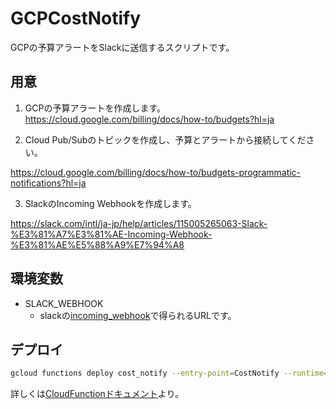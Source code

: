 # GCPCostNotify

GCPの予算アラートをSlackに送信するスクリプトです。

## 用意

1. GCPの予算アラートを作成します。
https://cloud.google.com/billing/docs/how-to/budgets?hl=ja

2. Cloud Pub/Subのトピックを作成し、予算とアラートから接続してください。

https://cloud.google.com/billing/docs/how-to/budgets-programmatic-notifications?hl=ja

3. SlackのIncoming Webhookを作成します。

https://slack.com/intl/ja-jp/help/articles/115005265063-Slack-%E3%81%A7%E3%81%AE-Incoming-Webhook-%E3%81%AE%E5%88%A9%E7%94%A8

## 環境変数

- SLACK_WEBHOOK
    - slackの[incoming_webhook](https://slack.com/intl/ja-jp/help/articles/115005265063-Slack-%E3%81%A7%E3%81%AE-Incoming-Webhook-%E3%81%AE%E5%88%A9%E7%94%A8)で得られるURLです。

## デプロイ

```bash
gcloud functions deploy cost_notify --entry-point=CostNotify --runtime=go116 --triger-topic={Cloud Pub/Subのトピック名} --set-build-env-vars SLACK_WEBHOOK=xxx
```

詳しくは[CloudFunctionドキュメント](https://cloud.google.com/sdk/gcloud/reference/functions/deploy)より。


